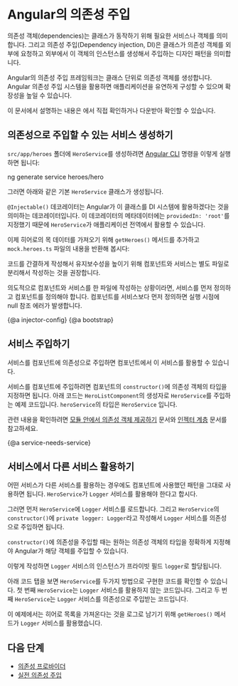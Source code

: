 <!--
# Dependency injection in Angular
-->
# Angular의 의존성 주입

<!--
Dependencies are services or objects that a class needs to perform its function.
Dependency injection, or DI, is a design pattern in which a class requests dependencies from external sources rather than creating them.

Angular's DI framework provides dependencies to a class upon instantiation.
You can use Angular DI to increase flexibility and modularity in your applications.

<div class="alert is-helpful">

See the <live-example></live-example> for a working example containing the code snippets in this guide.

</div>
-->
의존성 객체(dependencies)는 클래스가 동작하기 위해 필요한 서비스나 객체를 의미합니다.
그리고 의존성 주입(Dependency injection, DI)은 클래스가 의존성 객체를 외부에 요청하고 외부에서 이 객체의 인스턴스를 생성해서 주입하는 디자인 패턴을 의미합니다.

Angular의 의존성 주입 프레임워크는 클래스 단위로 의존성 객체를 생성합니다.
Angular 의존성 주입 시스템을 활용하면 애플리케이션을 유연하게 구성할 수 있으며 확장성을 높일 수 있습니다.

<div class="alert is-helpful">

이 문서에서 설명하는 내용은 <live-example></live-example>에서 직접 확인하거나 다운받아 확인할 수 있습니다.

</div>


<!--
## Creating an injectable service
-->
## 의존성으로 주입할 수 있는 서비스 생성하기

<!--
To generate a new `HeroService` class in the `src/app/heroes` folder use the following [Angular CLI](cli) command.

<code-example language="sh">
ng generate service heroes/hero
</code-example>

This command creates the following default `HeroService`.

<code-example path="dependency-injection/src/app/heroes/hero.service.0.ts" header="src/app/heroes/hero.service.ts (CLI-generated)">
</code-example>

The `@Injectable()` decorator specifies that Angular can use this class in the DI system.
The metadata, `providedIn: 'root'`, means that the `HeroService` is visible throughout the application.

Next, to get the hero mock data, add a `getHeroes()` method that returns the heroes from `mock.heroes.ts`.

<code-example path="dependency-injection/src/app/heroes/hero.service.3.ts" header="src/app/heroes/hero.service.ts">
</code-example>

For clarity and maintainability, it is recommended that you define components and services in separate files.

If you do combine a component and service in the same file, it is important to define the service first, and then the component.
If you define the component before the service, Angular returns a run-time null reference error.
-->
`src/app/heroes` 폴더에 `HeroService`를 생성하려면 [Angular CLI](cli) 명령을 이렇게 실행하면 됩니다:

<code-example language="sh">
ng generate service heroes/hero
</code-example>

그러면 아래와 같은 기본 `HeroService` 클래스가 생성됩니다.

<code-example path="dependency-injection/src/app/heroes/hero.service.0.ts" header="src/app/heroes/hero.service.ts (CLI가 생성한 서비스)">
</code-example>

`@Injectable()` 데코레이터는 Angular가 이 클래스를 DI 시스템에 활용하겠다는 것을 의미하는 데코레이터입니다.
이 데코레이터의 메타데이터에는 `providedIn: 'root'`를 지정했기 때문에 `HeroService`가 애플리케이션 전역에서 활용할 수 있습니다.

이제 히어로의 목 데이터를 가져오기 위해 `getHeroes()` 메서드를 추가하고 `mock.heroes.ts` 파일의 내용을 반환해 봅시다:

<code-example path="dependency-injection/src/app/heroes/hero.service.3.ts" header="src/app/heroes/hero.service.ts">
</code-example>

코드를 간결하게 작성해서 유지보수성을 높이기 위해 컴포넌트와 서비스는 별도 파일로 분리해서 작성하는 것을 권장합니다.

의도적으로 컴포넌트와 서비스를 한 파일에 작성하는 상황이라면, 서비스를 먼저 정의하고 컴포넌트를 정의해야 합니다.
컴포넌트를 서비스보다 먼저 정의하면 실행 시점에 null 참조 에러가 발생합니다.


{@a injector-config}
{@a bootstrap}

<!--
## Injecting services
-->
## 서비스 주입하기

<!--
Injecting services results in making them visible to a component.

To inject a dependency in a component's `constructor()`, supply a constructor argument with the dependency type.
The following example specifies the `HeroService` in the `HeroListComponent` constructor.
The type of `heroService` is `HeroService`.

<code-example header="src/app/heroes/hero-list.component (constructor signature)" path="dependency-injection/src/app/heroes/hero-list.component.ts"
region="ctor-signature">
</code-example>


For more information, see [Providing dependencies in modules](guide/providers) and [Hierarchical injectors](guide/hierarchical-dependency-injection).
-->
서비스를 컴포넌트에 의존성으로 주입하면 컴포넌트에서 이 서비스를 활용할 수 있습니다.

서비스를 컴포넌트에 주입하려면 컴포넌트의 `constructor()`에 의존성 객체의 타입을 지정하면 됩니다.
아래 코드는 `HeroListComponent`의 생성자로 `HeroService`를 주입하는 예제 코드입니다.
`heroService`의 타입은 `HeroService` 입니다.

<code-example header="src/app/heroes/hero-list.component (생성자)" path="dependency-injection/src/app/heroes/hero-list.component.ts"
region="ctor-signature">
</code-example>

관련 내용을 확인하려면 [모듈 안에서 의존성 객체 제공하기](guide/providers) 문서와 [인젝터 계층](guide/hierarchical-dependency-injection) 문서를 참고하세요.


{@a service-needs-service}

<!--
## Using services in other services
-->
## 서비스에서 다른 서비스 활용하기

<!--
When a service depends on another service, follow the same pattern as injecting into a component.
In the following example `HeroService` depends on a `Logger` service to report its activities.

First, import the `Logger` service.
Next, inject the `Logger` service in the `HeroService` `constructor()` by specifying `private logger: Logger` within the parentheses.

When you create a class whose `constructor()` has parameters, specify the type and metadata about those parameters so that Angular can inject the correct service.

Here, the `constructor()` specifies a type of `Logger` and stores the instance of `Logger` in a private field called `logger`.


The following code tabs feature the `Logger` service and two versions of `HeroService`.
The first version of `HeroService` does not depend on the `Logger` service.
The revised second version does depend on `Logger` service.

<code-tabs>

  <code-pane header="src/app/heroes/hero.service (v2)" path="dependency-injection/src/app/heroes/hero.service.2.ts">
  </code-pane>

  <code-pane header="src/app/heroes/hero.service (v1)" path="dependency-injection/src/app/heroes/hero.service.1.ts">
  </code-pane>

  <code-pane header="src/app/logger.service"
  path="dependency-injection/src/app/logger.service.ts">
  </code-pane>

</code-tabs>

In this example, the `getHeroes()` method uses the `Logger` service by logging a message when fetching heroes.
-->
어떤 서비스가 다른 서비스를 활용하는 경우에도 컴포넌트에 사용했던 패턴을 그대로 사용하면 됩니다.
`HeroService`가 `Logger` 서비스를 활용해야 한다고 합시다.

그러면 먼저 `HeroService`에 `Logger` 서비스를 로드합니다.
그리고 `HeroService`의 `constructor()`에 `private logger: Logger`라고 작성해서 `Logger` 서비스를 의존성으로 주입하면 됩니다.

`constructor()`에 의존성을 주입할 때는 원하는 의존성 객체의 타입을 정확하게 지정해야 Angular가 해당 객체를 주입할 수 있습니다.

이렇게 작성하면 `Logger` 서비스의 인스턴스가 프라이빗 필드 `logger`로 할당됩니다.

아래 코드 탭을 보면 `HeroService`를 두가지 방법으로 구현한 코드를 확인할 수 있습니다.
첫 번째 `HeroService`는 `Logger` 서비스를 활용하지 않는 코드입니다.
그리고 두 번째 `HeroService`는 `Logger` 서비스를 의존성으로 주입받는 코드입니다.

<code-tabs>

  <code-pane header="src/app/heroes/hero.service (v2)" path="dependency-injection/src/app/heroes/hero.service.2.ts">
  </code-pane>

  <code-pane header="src/app/heroes/hero.service (v1)" path="dependency-injection/src/app/heroes/hero.service.1.ts">
  </code-pane>

  <code-pane header="src/app/logger.service"
  path="dependency-injection/src/app/logger.service.ts">
  </code-pane>

</code-tabs>

이 예제에서는 히어로 목록을 가져온다는 것을 로그로 남기기 위해 `getHeroes()` 메서드가 `Logger` 서비스를 활용했습니다.


<!--
## What's next
-->
## 다음 단계

<!--
* [Dependency providers](guide/dependency-injection-providers)
* [DI tokens and providers](guide/dependency-injection-providers)
* [Dependency Injection in Action](guide/dependency-injection-in-action)
-->
* [의존성 프로바이더](guide/dependency-injection-providers)
* [실전 의존성 주입](guide/dependency-injection-in-action)